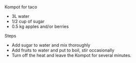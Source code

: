 Kompot for taco
* 3L water 
* 1/2 cup of sugar
* 0.5 kg apples and/or berries

Steps
- Add sugar to water and mix thoroughly
- Add fruits to water and put to boil, stir occasionally
- Turn off the heat and leave the Kompot for several minutes.
